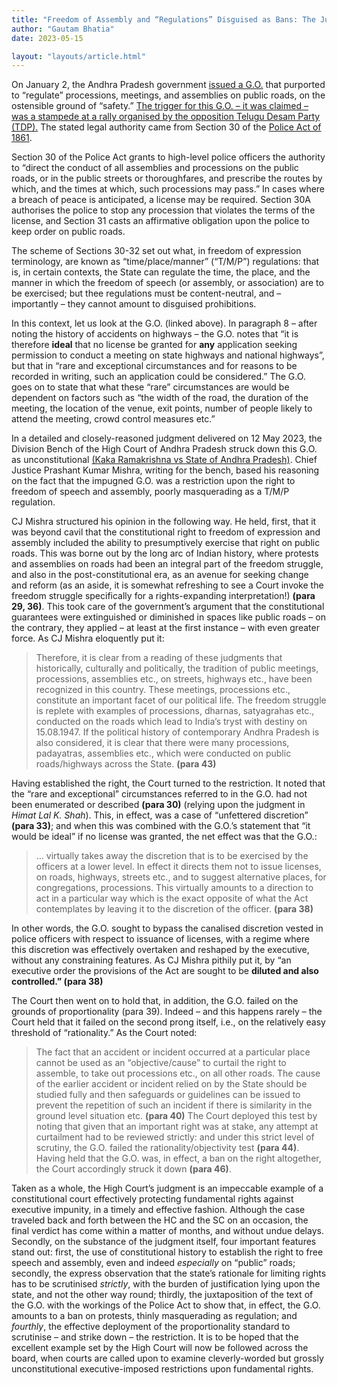 ```yaml
---
title: "Freedom of Assembly and “Regulations” Disguised as Bans: The Judgment of the Andhra Pradesh High Court"
author: "Gautam Bhatia"
date: 2023-05-15

layout: "layouts/article.html"
---
```


On January 2, the Andhra Pradesh government [issued a G.O.](https://images.hindustantimes.com/telugu/img/2023/01/03/original/GO.RT.No._01_Public_meeting_assembly_1672729796042.pdf) that purported to “regulate” processions, meetings, and assemblies on public roads, on the ostensible ground of “safety.” [The trigger for this G.O. – it was claimed – was a stampede at a rally organised by the opposition Telugu Desam Party (TDP).](https://www.indiatoday.in/india/story/andhra-pradesh-govt-prohibits-meetings-rallies-on-roads-stampedes-at-tdp-rally-2316620-2023-01-03) The stated legal authority came from Section 30 of the [Police Act of 1861](https://www.mha.gov.in/sites/default/files/police_act_1861.pdf).

Section 30 of the Police Act grants to high-level police officers the authority to “direct the conduct of all assemblies and processions on the public roads, or in the public streets or thoroughfares, and prescribe the routes by which, and the times at which, such processions may pass.” In cases where a breach of peace is anticipated, a license may be required. Section 30A authorises the police to stop any procession that violates the terms of the license, and Section 31 casts an affirmative obligation upon the police to keep order on public roads.

The scheme of Sections 30-32 set out what, in freedom of expression terminology, are known as “time/place/manner” (“T/M/P”) regulations: that is, in certain contexts, the State can regulate the time, the place, and the manner in which the freedom of speech (or assembly, or association) are to be exercised; but thee regulations must be content-neutral, and – importantly – they cannot amount to disguised prohibitions.

In this context, let us look at the G.O. (linked above). In paragraph 8 – after noting the history of accidents on highways – the G.O. notes that “it is therefore **ideal** that no license be granted for **any** application seeking permission to conduct a meeting on state highways and national highways”, but that in “rare and exceptional circumstances and for reasons to be recorded in writing, such an application could be considered.” The G.O. goes on to state that what these “rare” circumstances are would be dependent on factors such as “the width of the road, the duration of the meeting, the location of the venue, exit points, number of people likely to attend the meeting, crowd control measures etc.”

In a detailed and closely-reasoned judgment delivered on 12 May 2023, the Division Bench of the High Court of Andhra Pradesh struck down this G.O. as unconstitutional [(Kaka Ramakrishna vs State of Andhra Pradesh)](http://chrome-extension//efaidnbmnnnibpcajpcglclefindmkaj/https://theleaflet.in/wp-content/uploads/2023/05/206400000052023_4.pdf). Chief Justice Prashant Kumar Mishra, writing for the bench, based his reasoning on the fact that the impugned G.O. was a restriction upon the right to freedom of speech and assembly, poorly masquerading as a T/M/P regulation.

CJ Mishra structured his opinion in the following way. He held, first, that it was beyond cavil that the constitutional right to freedom of expression and assembly included the ability to presumptively exercise that right on public roads. This was borne out by the long arc of Indian history, where protests and assemblies on roads had been an integral part of the freedom struggle, and also in the post-constitutional era, as an avenue for seeking change and reform (as an aside, it is somewhat refreshing to see a Court invoke the freedom struggle specifically for a rights-expanding interpretation!) **(para 29, 36)**. This took care of the government’s argument that the constitutional guarantees were extinguished or diminished in spaces like public roads – on the contrary, they applied – at least at the first instance – with even greater force. As CJ Mishra eloquently put it:

> Therefore, it is clear from a reading of these judgments that historically, culturally and politically, the tradition of public meetings, processions, assemblies etc., on streets, highways etc., have been recognized in this country. These meetings, processions etc., constitute an important facet of our political life. The freedom struggle is replete with examples of processions, dharnas, satyagrahas etc., conducted on the roads which lead to India’s tryst with destiny on 15.08.1947. If the political history of contemporary Andhra Pradesh is also considered, it is clear that there were many processions, padayatras, assemblies etc., which were conducted on public roads/highways across the State. **(para 43)**

Having established the right, the Court turned to the restriction. It noted that the “rare and exceptional” circumstances referred to in the G.O. had not been enumerated or described **(para 30)** (relying upon the judgment in _Himat Lal K. Shah_). This, in effect, was a case of “unfettered discretion” **(para 33)**; and when this was combined with the G.O.’s statement that “it would be ideal” if no license was granted, the net effect was that the G.O.:

> … virtually takes away the discretion that is to be exercised by the officers at a lower level. In effect it directs them not to issue licenses, on roads, highways, streets etc., and to suggest alternative places, for congregations, processions. This virtually amounts to a direction to act in a particular way which is the exact opposite of what the Act contemplates by leaving it to the discretion of the officer. **(para 38)**

In other words, the G.O. sought to bypass the canalised discretion vested in police officers with respect to issuance of licenses, with a regime where this discretion was effectively overtaken and reshaped by the executive, without any constraining features. As CJ Mishra pithily put it, by “an executive order the provisions of the Act are sought to be **diluted and also controlled.” (para 38)**

The Court then went on to hold that, in addition, the G.O. failed on the grounds of proportionality (para 39). Indeed – and this happens rarely – the Court held that it failed on the second prong itself, i.e., on the relatively easy threshold of “rationality.” As the Court noted:

> The fact that an accident or incident occurred at a particular place cannot be used as an “objective/cause” to curtail the right to assemble, to take out processions etc., on all other roads. The cause of the earlier accident or incident relied on by the State should be studied fully and then safeguards or guidelines can be issued to prevent the repetition of such an incident if there is similarity in the ground level situation etc. **(para 40)** The Court deployed this test by noting that given that an important right was at stake, any attempt at curtailment had to be reviewed strictly: and under this strict level of scrutiny, the G.O. failed the rationality/objectivity test **(para 44)**. Having held that the G.O. was, in effect, a ban on the right altogether, the Court accordingly struck it down **(para 46)**.

Taken as a whole, the High Court’s judgment is an impeccable example of a constitutional court effectively protecting fundamental rights against executive impunity, in a timely and effective fashion. Although the case traveled back and forth between the HC and the SC on an occasion, the final verdict has come within a matter of months, and without undue delays. Secondly, on the substance of the judgment itself, four important features stand out: first, the use of constitutional history to establish the right to free speech and assembly, even and indeed _especially_ on “public” roads; secondly, the express observation that the state’s rationale for limiting rights has to be scrutinised _strictly_, with the burden of justification lying upon the state, and not the other way round; thirdly, the juxtaposition of the text of the G.O. with the workings of the Police Act to show that, in effect, the G.O. amounts to a ban on protests, thinly masquerading as regulation; and _fourthly_, the effective deployment of the proportionality standard to scrutinise – and strike down – the restriction. It is to be hoped that the excellent example set by the High Court will now be followed across the board, when courts are called upon to examine cleverly-worded but grossly unconstitutional executive-imposed restrictions upon fundamental rights.
